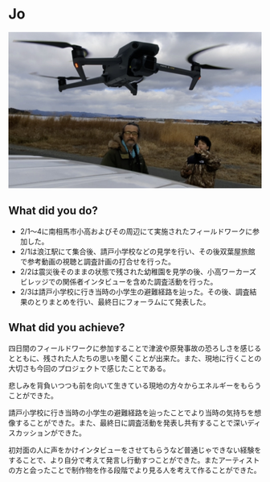 # Jo
![Alt text](../images/jo.jpg)

## What did you do?

- 2/1～4に南相馬市小高およびその周辺にて実施されたフィールドワークに参加した。
- 2/1は浪江駅にて集合後、請戸小学校などの見学を行い、その後双葉屋旅館で参考動画の視聴と調査計画の打合せを行った。
- 2/2は震災後そのままの状態で残された幼稚園を見学の後、小高ワーカーズビレッジでの関係者インタビューを含めた調査活動を行った。
- 2/3は請戸小学校に行き当時の小学生の避難経路を辿った。その後、調査結果のとりまとめを行い、最終日にフォーラムにて発表した。

## What did you achieve?

四日間のフィールドワークに参加することで津波や原発事故の恐ろしさを感じるとともに、残された人たちの思いを聞くことが出来た。また、現地に行くことの大切さも今回のプロジェクトで感じたことである。

悲しみを背負いつつも前を向いて生きている現地の方々からエネルギーをもらうことができた。

請戸小学校に行き当時の小学生の避難経路を辿ったことでより当時の気持ちを想像することができた。また、最終日に調査活動を発表し共有することで深いディスカッションができた。

初対面の人に声をかけインタビューをさせてもらうなど普通じゃできない経験をすることで、より自分で考えて発言し行動すつことができた。またアーティストの方と会ったことで制作物を作る段階でより見る人を考えて作ることができた。